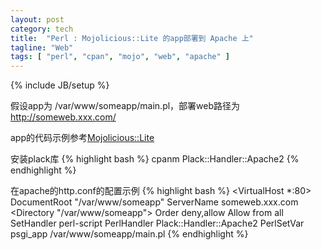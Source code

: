 ```yaml
---
layout: post
category: tech
title:  "Perl : Mojolicious::Lite 的app部署到 Apache 上"
tagline: "Web"
tags: [ "perl", "cpan", "mojo", "web", "apache" ] 
---
```

{% include JB/setup %}

假设app为 /var/www/someapp/main.pl，部署web路径为 http://someweb.xxx.com/

app的代码示例参考[Mojolicious::Lite](https://metacpan.org/pod/Mojolicious::Lite)

安装plack库
{% highlight bash %}
cpanm Plack::Handler::Apache2
{% endhighlight %}

在apache的http.conf的配置示例
{% highlight bash %}
<VirtualHost *:80>
DocumentRoot "/var/www/someapp"
ServerName someweb.xxx.com
<Directory "/var/www/someapp">
Order deny,allow
Allow from all
</Directory>
<Location />
    SetHandler perl-script
    PerlHandler Plack::Handler::Apache2
    PerlSetVar psgi_app /var/www/someapp/main.pl
</Location>
</VirtualHost>
{% endhighlight %}
